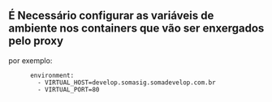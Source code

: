 ## É Necessário configurar as variáveis de ambiente nos containers que vão ser enxergados pelo proxy
por exemplo:
```
      environment:
        - VIRTUAL_HOST=develop.somasig.somadevelop.com.br
        - VIRTUAL_PORT=80
```
